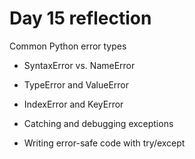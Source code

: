 # Day 15 reflection

Common Python error types

- SyntaxError vs. NameError

- TypeError and ValueError

- IndexError and KeyError

- Catching and debugging exceptions

- Writing error-safe code with try/except

